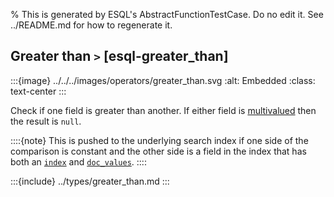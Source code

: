 % This is generated by ESQL's AbstractFunctionTestCase. Do no edit it. See ../README.md for how to regenerate it.

## Greater than `>` [esql-greater_than]

:::{image} ../../../images/operators/greater_than.svg
:alt: Embedded
:class: text-center
:::

Check if one field is greater than another. If either field is [multivalued](/reference/query-languages/esql/esql-multivalued-fields.md) then the result is `null`.

::::{note}
This is pushed to the underlying search index if one side of the comparison is constant and the other side is a field in the index that has both an [`index`](/reference/elasticsearch/mapping-reference/mapping-index.md) and [`doc_values`](/reference/elasticsearch/mapping-reference/doc-values.md).
::::



:::{include} ../types/greater_than.md
:::
